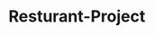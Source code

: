 # Resturant-Project

<!-- Created Header and Navbar -->
<!-- Created Home -->
<!-- The Solution To The Background Error  -->
<!-- Completed Home -->
<!-- Completed About -->
<!-- Completed Food -->
<!-- Completed food preview -->
<!-- Created & Completed The Gallery -->
<!-- Completed The Menu -->
<!-- Created Order -->
<!-- Created & Completed The Blogs -->
<!-- Completed Footer And Completed The Project -->
